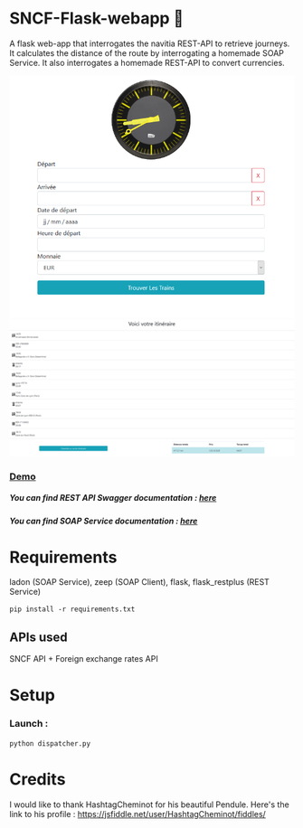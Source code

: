 # SNCF-Flask-webapp :bullettrain_front:
A flask web-app that interrogates the navitia REST-API to retrieve journeys. It calculates the distance of the route by interrogating a homemade SOAP Service. It also interrogates a homemade REST-API to convert currencies.

![Index Capture](indexcapture.png)
![Result Capture](resultcapture.png)

### [Demo](http://trouvetontrain.herokuapp.com)

##### You can find REST API Swagger documentation : [here](http://trouvetontrain.herokuapp.com/restservice)
##### You can find SOAP Service documentation : [here](http://trouvetontrain.herokuapp.com/soapservice/distance/)

# Requirements

ladon (SOAP Service), zeep (SOAP Client), flask, flask_restplus (REST Service)

```
pip install -r requirements.txt
```

## APIs used

SNCF API + Foreign exchange rates API



# Setup

### Launch :

```
python dispatcher.py
```

# Credits

I would like to thank HashtagCheminot for his beautiful Pendule.
Here's the link to his profile : https://jsfiddle.net/user/HashtagCheminot/fiddles/
